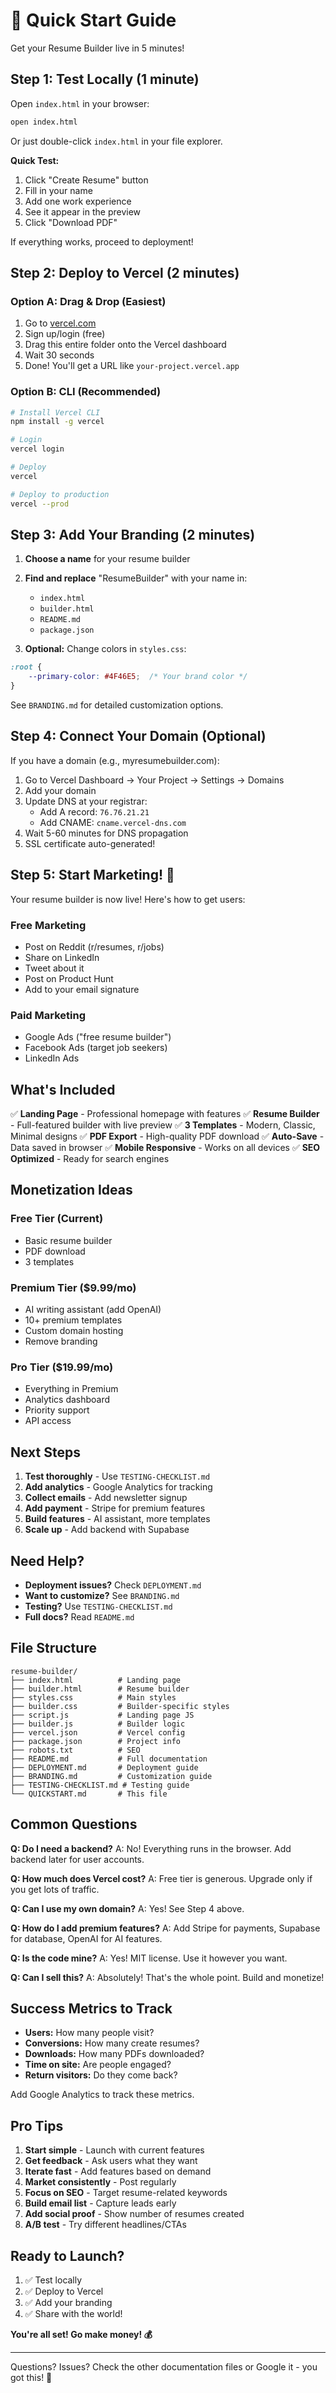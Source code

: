 # 🚀 Quick Start Guide

Get your Resume Builder live in 5 minutes!

## Step 1: Test Locally (1 minute)

Open `index.html` in your browser:
```bash
open index.html
```

Or just double-click `index.html` in your file explorer.

**Quick Test:**
1. Click "Create Resume" button
2. Fill in your name
3. Add one work experience
4. See it appear in the preview
5. Click "Download PDF"

If everything works, proceed to deployment!

## Step 2: Deploy to Vercel (2 minutes)

### Option A: Drag & Drop (Easiest)
1. Go to [vercel.com](https://vercel.com)
2. Sign up/login (free)
3. Drag this entire folder onto the Vercel dashboard
4. Wait 30 seconds
5. Done! You'll get a URL like `your-project.vercel.app`

### Option B: CLI (Recommended)
```bash
# Install Vercel CLI
npm install -g vercel

# Login
vercel login

# Deploy
vercel

# Deploy to production
vercel --prod
```

## Step 3: Add Your Branding (2 minutes)

1. **Choose a name** for your resume builder
2. **Find and replace** "ResumeBuilder" with your name in:
   - `index.html`
   - `builder.html`
   - `README.md`
   - `package.json`

3. **Optional:** Change colors in `styles.css`:
```css
:root {
    --primary-color: #4F46E5;  /* Your brand color */
}
```

See `BRANDING.md` for detailed customization options.

## Step 4: Connect Your Domain (Optional)

If you have a domain (e.g., myresumebuilder.com):

1. Go to Vercel Dashboard → Your Project → Settings → Domains
2. Add your domain
3. Update DNS at your registrar:
   - Add A record: `76.76.21.21`
   - Add CNAME: `cname.vercel-dns.com`
4. Wait 5-60 minutes for DNS propagation
5. SSL certificate auto-generated!

## Step 5: Start Marketing! 🎉

Your resume builder is now live! Here's how to get users:

### Free Marketing
- Post on Reddit (r/resumes, r/jobs)
- Share on LinkedIn
- Tweet about it
- Post on Product Hunt
- Add to your email signature

### Paid Marketing
- Google Ads ("free resume builder")
- Facebook Ads (target job seekers)
- LinkedIn Ads

## What's Included

✅ **Landing Page** - Professional homepage with features
✅ **Resume Builder** - Full-featured builder with live preview
✅ **3 Templates** - Modern, Classic, Minimal designs
✅ **PDF Export** - High-quality PDF download
✅ **Auto-Save** - Data saved in browser
✅ **Mobile Responsive** - Works on all devices
✅ **SEO Optimized** - Ready for search engines

## Monetization Ideas

### Free Tier (Current)
- Basic resume builder
- PDF download
- 3 templates

### Premium Tier ($9.99/mo)
- AI writing assistant (add OpenAI)
- 10+ premium templates
- Custom domain hosting
- Remove branding

### Pro Tier ($19.99/mo)
- Everything in Premium
- Analytics dashboard
- Priority support
- API access

## Next Steps

1. **Test thoroughly** - Use `TESTING-CHECKLIST.md`
2. **Add analytics** - Google Analytics for tracking
3. **Collect emails** - Add newsletter signup
4. **Add payment** - Stripe for premium features
5. **Build features** - AI assistant, more templates
6. **Scale up** - Add backend with Supabase

## Need Help?

- **Deployment issues?** Check `DEPLOYMENT.md`
- **Want to customize?** See `BRANDING.md`
- **Testing?** Use `TESTING-CHECKLIST.md`
- **Full docs?** Read `README.md`

## File Structure

```
resume-builder/
├── index.html          # Landing page
├── builder.html        # Resume builder
├── styles.css          # Main styles
├── builder.css         # Builder-specific styles
├── script.js           # Landing page JS
├── builder.js          # Builder logic
├── vercel.json         # Vercel config
├── package.json        # Project info
├── robots.txt          # SEO
├── README.md           # Full documentation
├── DEPLOYMENT.md       # Deployment guide
├── BRANDING.md         # Customization guide
├── TESTING-CHECKLIST.md # Testing guide
└── QUICKSTART.md       # This file
```

## Common Questions

**Q: Do I need a backend?**
A: No! Everything runs in the browser. Add backend later for user accounts.

**Q: How much does Vercel cost?**
A: Free tier is generous. Upgrade only if you get lots of traffic.

**Q: Can I use my own domain?**
A: Yes! See Step 4 above.

**Q: How do I add premium features?**
A: Add Stripe for payments, Supabase for database, OpenAI for AI features.

**Q: Is the code mine?**
A: Yes! MIT license. Use it however you want.

**Q: Can I sell this?**
A: Absolutely! That's the whole point. Build and monetize!

## Success Metrics to Track

- **Users:** How many people visit?
- **Conversions:** How many create resumes?
- **Downloads:** How many PDFs downloaded?
- **Time on site:** Are people engaged?
- **Return visitors:** Do they come back?

Add Google Analytics to track these metrics.

## Pro Tips

1. **Start simple** - Launch with current features
2. **Get feedback** - Ask users what they want
3. **Iterate fast** - Add features based on demand
4. **Market consistently** - Post regularly
5. **Focus on SEO** - Target resume-related keywords
6. **Build email list** - Capture leads early
7. **Add social proof** - Show number of resumes created
8. **A/B test** - Try different headlines/CTAs

## Ready to Launch?

1. ✅ Test locally
2. ✅ Deploy to Vercel
3. ✅ Add your branding
4. ✅ Share with the world!

**You're all set! Go make money! 💰**

---

Questions? Issues? Check the other documentation files or Google it - you got this! 🚀
